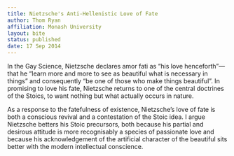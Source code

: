 ```yaml
---
title: Nietzsche's Anti-Hellenistic Love of Fate
author: Thom Ryan
affiliation: Monash University
layout: bite
status: published
date: 17 Sep 2014
---
```


In the Gay Science, Nietzsche declares amor fati as “his love henceforth”—that he “learn more and more to see as beautiful what is necessary in things” and consequently “be one of those who make things beautiful”. In promising to love his fate, Nietzsche returns to one of the central doctrines of the Stoics, to want nothing but what actually occurs in nature. 

As a response to the fatefulness of existence, Nietzsche’s love of fate is both a conscious revival and a contestation of the Stoic idea. I argue Nietzsche betters his Stoic precursors, both because his partial and desirous attitude is more recognisably a species of passionate love and because his acknowledgement of the artificial character of the beautiful sits better with the modern intellectual conscience.